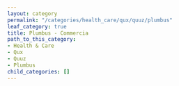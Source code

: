 ```yaml
---
layout: category
permalink: "/categories/health_care/qux/quuz/plumbus"
leaf_category: true
title: Plumbus - Commercia
path_to_this_category:
- Health & Care
- Qux
- Quuz
- Plumbus
child_categories: []
---
```

